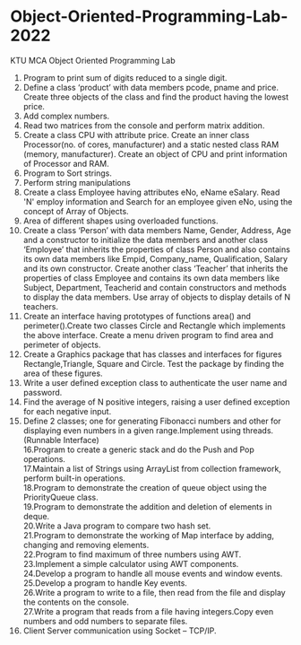 # Object-Oriented-Programming-Lab-2022
KTU MCA Object Oriented Programming Lab
1. Program to print sum of digits reduced to a single digit.<br>
2. Define a class ‘product’ with data members pcode, pname and price.<br>
Create three objects of the class and find the product having the lowest price.<br>
3. Add complex numbers.<br>
4. Read two matrices from the console and perform matrix addition.<br>
5. Create a class CPU with attribute price. Create an inner class Processor(no. of cores, manufacturer) and a static nested class RAM (memory, manufacturer).
Create an object of CPU and print information of Processor and RAM.<br>
6. Program to Sort strings.<br>
7. Perform string manipulations<br>
8. Create a class Employee having attributes eNo, eName eSalary. Read 'N' employ information and Search for an employee given eNo, using the concept of Array of
Objects.<br>
9. Area of different shapes using overloaded functions.<br>
10. Create a class ‘Person’ with data members Name, Gender, Address, Age and a constructor to initialize the data members and another class ‘Employee’ that inherits the properties of class Person and also contains its own data members like Empid, Company_name, Qualification, Salary and its own constructor. Create another class ‘Teacher’ that inherits the properties of class Employee and contains its own data members like Subject, Department, Teacherid and contain constructors and methods to display the data members. Use array of objects to display details of N teachers.
11. Create an interface having prototypes of functions area() and perimeter().Create two classes Circle and Rectangle which implements the above interface.
Create a menu driven program to find area and perimeter of objects.<br> 
12. Create a Graphics package that has classes and interfaces for figures Rectangle,Triangle, Square and Circle. Test the package by finding the area of these figures.<br>
13. Write a user defined exception class to authenticate the user name and password.<br>
14. Find the average of N positive integers, raising a user defined exception for each negative input.<br>
15. Define 2 classes; one for generating Fibonacci numbers and other for displaying even numbers in a given range.Implement using threads.(Runnable Interface)<br>
16.Program to create a generic stack and do the Push and Pop operations.<br>
17.Maintain a list of Strings using ArrayList from collection framework, perform built-in operations.<br>
18.Program to demonstrate the creation of queue object using the PriorityQueue class.<br>
19.Program to demonstrate the addition and deletion of elements in deque.<br>
20.Write a Java program to compare two hash set.<br>
21.Program to demonstrate the working of Map interface by adding, changing and removing elements.<br>
22.Program to find maximum of three numbers using AWT.<br>
23.Implement a simple calculator using AWT components.<br> 
24.Develop a program to handle all mouse events and window events.<br>
25.Develop a program to handle Key events.<br>
26.Write a program to write to a file, then read from the file and display the contents on the console.<br>
27.Write a program that reads from a file having integers.Copy even numbers and odd numbers to separate files.<br>
28. Client Server communication using Socket – TCP/IP.<br>
